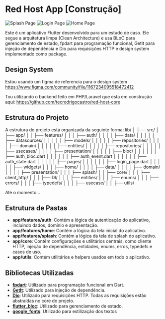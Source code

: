 # Red Host App [Construção]


<img src="./design_system/assets/images/splash.png" alt="Splash Page" />
<img src="./design_system/assets/images/login.png" alt="Login Page" />
<img src="./design_system/assets/images/home.png" alt="Home Page" />


Este é um aplicativo Flutter desenvolvido para um estudo de caso. Ele segue a arquitetura limpa (Clean Architecture) e usa BLoC para gerenciamento de estado, fpdart para programação funcional, GetIt para injeção de dependência e Dio para requisições HTTP e design system implementado como package.

## Design System
Estou usando um figma de referencia para o design system
https://www.figma.com/community/file/1167234095518472412

Tou utilizando o backend feito em PHP/Laravel que esta em construção aqui:
https://github.com/tecrodrigocastro/red-host-core

## Estrutura do Projeto
A estrutura do projeto está organizada da seguinte forma:
lib/
│
├── src/
│ ├── app/
│ │ ├── features/
│ │ │ ├── auth/
│ │ │ │ ├── data/
│ │ │ │ │ ├── datasources/
│ │ │ │ │ ├── models/
│ │ │ │ │ ├── repositories/
│ │ │ │ ├── domain/
│ │ │ │ │ ├── entities/
│ │ │ │ │ ├── repositories/
│ │ │ │ │ ├── usecases/
│ │ │ │ ├── presentation/
│ │ │ │ │ ├── bloc/
│ │ │ │ │ │ ├── auth_bloc.dart
│ │ │ │ │ │ ├── auth_event.dart
│ │ │ │ │ │ ├── auth_state.dart
│ │ │ │ │ ├── pages/
│ │ │ │ │ │ ├── login_page.dart
│ │ │ │ │ ├── widgets/
│ │ │ ├── home/
│ │ │ │ ├── data/
│ │ │ │ ├── domain/
│ │ │ │ ├── presentation/
│ │ │ ├── splash/
│ │ ├── core/
│ │ │ ├── client_http/
│ │ │ ├── DI/
│ │ │ ├── entities/
│ │ │ ├── enums/
│ │ │ ├── errors/
│ │ │ ├── typedefs/
│ │ │ ├── usecase/
│ │ ├── utils/

Até o momento...

## Estrutura de Pastas

- **app/features/auth**: Contém a lógica de autenticação do aplicativo, incluindo dados, domínio e apresentação.
- **app/features/home**: Contém a lógica da tela inicial do aplicativo.
- **app/features/splash**: Contém a lógica da tela de splash do aplicativo.
- **app/core**: Contém configurações e utilitários centrais, como cliente HTTP, injeção de dependência, entidades, enums, erros, typedefs e casos de uso.
- **app/utils**: Contém utilitários e helpers usados em todo o aplicativo.

## Bibliotecas Utilizadas
- **[fpdart](https://pub.dev/packages/fpdart)**: Utilizado para programação funcional em Dart.
- **[GetIt](https://pub.dev/packages/get_it)**: Utilizado para injeção de dependência.
- **[Dio](https://pub.dev/packages/dio)**: Utilizado para requisições HTTP. Todas as requisições estão abstraídas no core do projeto.
- **[flutter_bloc](https://pub.dev/packages/flutter_bloc)**: Utilizado para gerenciamento de estado.
- **[google_fonts](https://pub.dev/packages/google_fonts)**: Utilizado para estilização dos textos

